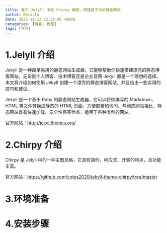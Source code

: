 ```yaml
---
title: 基于 Jelyll 中的 Chirpy 模板，搭建属于你的博客网站
author: Beracle
date: 2023-11-12 22:30:00 +0800
categories: [博客, 教程]
tags: [写作]
---
```


# 1.Jelyll 介绍
Jekyll 是一种简单易用的静态网站生成器，它能够帮助你快速搭建漂亮的静态博客网站。无论是个人博客、技术博客还是企业官网 Jekyll 都是一个理想的选择。本文将介绍如何使用 Jekyll 创建一个漂亮的静态博客网站，并且给出一些实用的技巧和建议。

Jekyll 是一个基于 Ruby 的静态网站生成器，它可以将你编写的 Markdown、HTML 等文件转换成静态的 HTML 页面，方便部署和访问。与动态网站相比，静态网站具有快速加载、安全性高等优点，适用于各种类型的网站。

官方网站：<http://jekyllthemes.org/>

# 2.Chirpy 介绍

Chirpy 是 Jelyll 中的一种主题风格，它具有简约、响应式、开源的特点，且功能丰富。

官方网站：<https://github.com/cotes2020/jekyll-theme-chirpy/tree/master>

# 3.环境准备


# 4.安装步骤